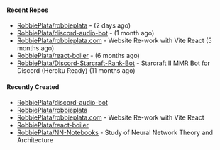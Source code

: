 #### Recent Repos

- [RobbiePlata/robbieplata](https://github.com/RobbiePlata/robbieplata) -  (2 days ago)
- [RobbiePlata/discord-audio-bot](https://github.com/RobbiePlata/discord-audio-bot) -  (1 month ago)
- [RobbiePlata/robbieplata.com](https://github.com/RobbiePlata/robbieplata.com) - Website Re-work with Vite React (5 months ago)
- [RobbiePlata/react-boiler](https://github.com/RobbiePlata/react-boiler) -  (6 months ago)
- [RobbiePlata/Discord-Starcraft-Rank-Bot](https://github.com/RobbiePlata/Discord-Starcraft-Rank-Bot) - Starcraft II MMR Bot for Discord (Heroku Ready) (11 months ago)

#### Recently Created
- [RobbiePlata/discord-audio-bot](https://github.com/RobbiePlata/discord-audio-bot)
- [RobbiePlata/robbieplata](https://github.com/RobbiePlata/robbieplata)
- [RobbiePlata/robbieplata.com](https://github.com/RobbiePlata/robbieplata.com) - Website Re-work with Vite React
- [RobbiePlata/react-boiler](https://github.com/RobbiePlata/react-boiler)
- [RobbiePlata/NN-Notebooks](https://github.com/RobbiePlata/NN-Notebooks) - Study of Neural Network Theory and Architecture
